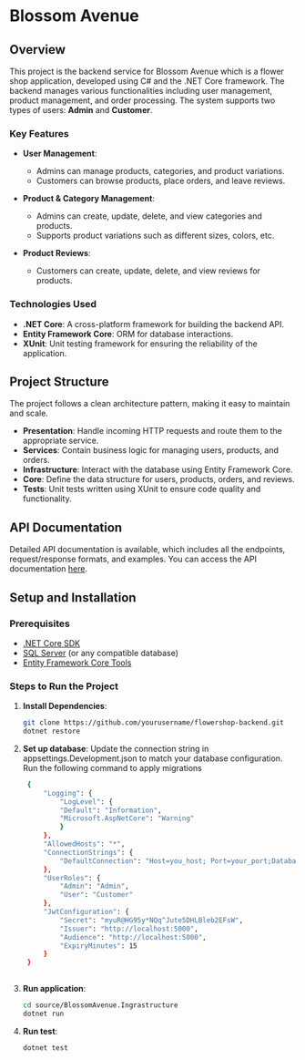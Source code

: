 # Blossom Avenue

## Overview

This project is the backend service for Blossom Avenue which is a flower shop application, developed using C# and the .NET Core framework. The backend manages various functionalities including user management, product management, and order processing. The system supports two types of users: **Admin** and **Customer**.

### Key Features

- **User Management**:
  - Admins can manage products, categories, and product variations.
  - Customers can browse products, place orders, and leave reviews.

- **Product & Category Management**:
  - Admins can create, update, delete, and view categories and products.
  - Supports product variations such as different sizes, colors, etc.

- **Product Reviews**:
  - Customers can create, update, delete, and view reviews for products.

### Technologies Used

- **.NET Core**: A cross-platform framework for building the backend API.
- **Entity Framework Core**: ORM for database interactions.
- **XUnit**: Unit testing framework for ensuring the reliability of the application.

## Project Structure

The project follows a clean architecture pattern, making it easy to maintain and scale.

- **Presentation**: Handle incoming HTTP requests and route them to the appropriate service.
- **Services**: Contain business logic for managing users, products, and orders.
- **Infrastructure**: Interact with the database using Entity Framework Core.
- **Core**: Define the data structure for users, products, orders, and reviews.
- **Tests**: Unit tests written using XUnit to ensure code quality and functionality.

## API Documentation

Detailed API documentation is available, which includes all the endpoints, request/response formats, and examples. You can access the API documentation [here](/docs/api_docs/).

## Setup and Installation

### Prerequisites

- [.NET Core SDK](https://dotnet.microsoft.com/download/dotnet-core)
- [SQL Server](https://www.microsoft.com/en-us/sql-server/sql-server-downloads) (or any compatible database)
- [Entity Framework Core Tools](https://docs.microsoft.com/en-us/ef/core/cli/dotnet)

### Steps to Run the Project

1. **Install Dependencies**:
   ```bash
   git clone https://github.com/yourusername/flowershop-backend.git
   dotnet restore

2. **Set up database**:
    Update the connection string in appsettings.Development.json to match your database configuration.
    Run the following command to apply migrations
   ```bash
    {
        "Logging": {
            "LogLevel": {
            "Default": "Information",
            "Microsoft.AspNetCore": "Warning"
            }
        },
        "AllowedHosts": "*",
        "ConnectionStrings": {
            "DefaultConnection": "Host=you_host; Port=your_port;Database=db_name;Username=user_name;Password=db_pass"
        },
        "UserRoles": {
            "Admin": "Admin",
            "User": "Customer"
        },
        "JwtConfiguration": {
            "Secret": "myuR@HG95y*NQq^Jute5DHLBleb2EFsW",
            "Issuer": "http://localhost:5000",
            "Audience": "http://localhost:5000",
            "ExpiryMinutes": 15
        }
    }
    
3. **Run application**:
   ```bash
   cd source/BlossomAvenue.Ingrastructure
   dotnet run

4. **Run test**:
   ```bash
   dotnet test